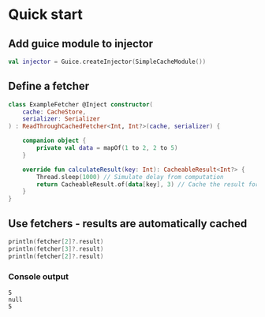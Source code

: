 # Quick start

## Add guice module to injector

```kotlin
val injector = Guice.createInjector(SimpleCacheModule())
```

## Define a fetcher

```kotlin
class ExampleFetcher @Inject constructor(
    cache: CacheStore,
    serializer: Serializer
) : ReadThroughCachedFetcher<Int, Int?>(cache, serializer) {

    companion object {
        private val data = mapOf(1 to 2, 2 to 5)
    }

    override fun calculateResult(key: Int): CacheableResult<Int?> {
        Thread.sleep(1000) // Simulate delay from computation
        return CacheableResult.of(data[key], 3) // Cache the result for 3 seconds
    }
}
```

## Use fetchers - results are automatically cached
```kotlin
println(fetcher[2]?.result)
println(fetcher[3]?.result)
println(fetcher[2]?.result)
```

### Console output

```
5
null
5
```
